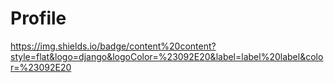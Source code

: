 # Profile
https://img.shields.io/badge/content%20content?style=flat&logo=django&logoColor=%23092E20&label=label%20label&color=%23092E20
